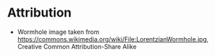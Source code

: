# Attribution

-   Wormhole image taken from
    https://commons.wikimedia.org/wiki/File:LorentzianWormhole.jpg, Creative
    Common Attribution-Share Alike
